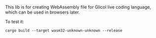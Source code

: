 This lib is for creating WebAssembly file for Glicol live coding language, which can be used in browsers later.

To test it:

```
cargo build --target wasm32-unknown-unknown --release
```